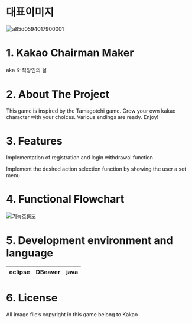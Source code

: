 # 대표이미지
![a85d0594017900001](https://user-images.githubusercontent.com/112444706/189018623-b856eddf-2fa3-46a8-9c06-d80d455d4b27.jpg)

# 1. Kakao Chairman Maker
aka K-직장인의 삶

# 2. About The Project
This game is inspired by the Tamagotchi game. 
Grow your own kakao character with your choices. Various endings are ready. Enjoy!

# 3. Features
Implementation of registration and login withdrawal function<p>
</p>Implement the desired action selection function by showing the user a set menu

# 4. Functional Flowchart

![기능흐름도](https://user-images.githubusercontent.com/112444706/189018734-5d2f665a-487b-44aa-9802-9e71da3b60e1.PNG)



# 5. Development environment and language
eclipse  | DBeaver | java
---|---|---

# 6. License
All image file’s copyright in this game belong to Kakao
